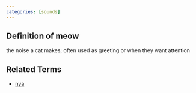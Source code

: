 ```yaml
---
categories: [sounds]
---
```


## Definition of meow

the noise a cat makes; often used as greeting or when they want attention

## Related Terms

- [nya](./nya)
